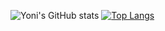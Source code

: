![Yoni's GitHub stats](https://github-readme-stats.vercel.app/api?username=MyoniM&show_icons=true&theme=dark)
[![Top Langs](https://github-readme-stats.vercel.app/api/top-langs/?username=MyoniM&langs_count=8&hide=HTML,CSS,Swift,Objective-c,Kotlin)](https://github.com/MyoniM/github-readme-stats)

